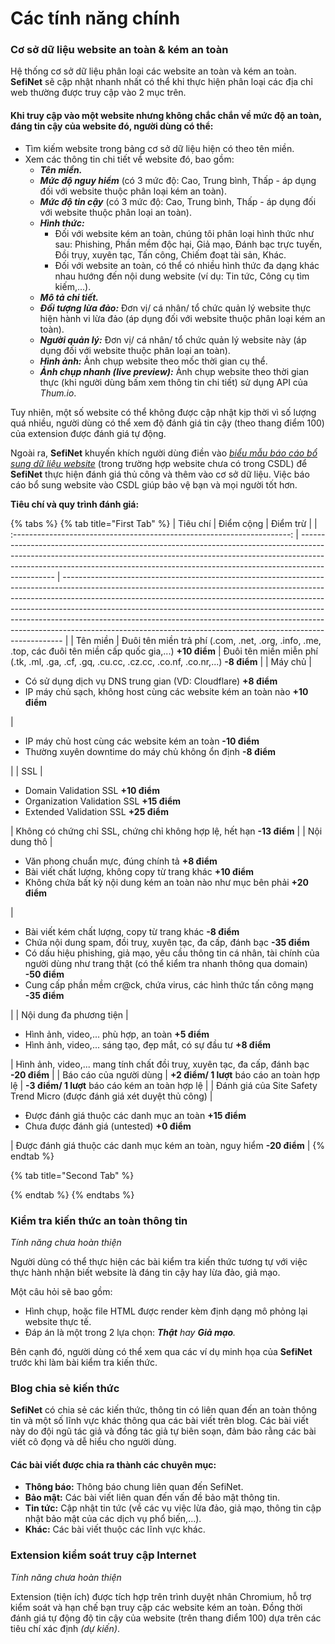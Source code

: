 # Các tính năng chính

### Cơ sở dữ liệu website an toàn & kém an toàn

Hệ thống cơ sở dữ liệu phân loại các website an toàn và kém an toàn. **SefiNet** sẽ cập nhật nhanh nhất có thể khi thực hiện phân loại các địa chỉ web thường được truy cập vào 2 mục trên.

#### Khi truy cập vào một website nhưng không chắc chắn về mức độ an toàn, đáng tin cậy của website đó, người dùng có thể:

* Tìm kiếm website trong bảng cơ sở dữ liệu hiện có theo tên miền.
* Xem các thông tin chi tiết về website đó, bao gồm:
  * _**Tên miền.**_
  * _**Mức độ nguy hiểm**_ (có 3 mức độ: Cao, Trung bình, Thấp - áp dụng đối với website thuộc phân loại kém an toàn).
  * _**Mức độ tin cậy**_ (có 3 mức độ: Cao, Trung bình, Thấp - áp dụng đối với website thuộc phân loại an toàn).
  * _**Hình thức:**_
    * Đối với website kém an toàn, chúng tôi phân loại hình thức như sau: Phishing, Phần mềm độc hại, Giả mạo, Đánh bạc trực tuyến, Đồi trụy, xuyên tạc, Tấn công, Chiếm đoạt tài sản, Khác.
    * Đối với website an toàn, có thể có nhiều hình thức đa dạng khác nhau hướng đến nội dung website (ví dụ: Tin tức, Công cụ tìm kiếm,...).
  * _**Mô tả chi tiết.**_
  * _**Đối tượng lừa đảo:**_ Đơn vị/ cá nhân/ tổ chức quản lý website thực hiện hành vi lừa đảo (áp dụng đối với website thuộc phân loại kém an toàn).
  * _**Người quản lý:**_ Đơn vị/ cá nhân/ tổ chức quản lý website này (áp dụng đối với website thuộc phân loại an toàn).
  * _**Hình ảnh:**_ Ảnh chụp website theo mốc thời gian cụ thể.
  * _**Ảnh chụp nhanh (live preview):**_ Ảnh chụp website theo thời gian thực (khi người dùng bấm xem thông tin chi tiết) sử dụng API của _Thum.io_.

Tuy nhiên, một số website có thể không được cập nhật kịp thời vì số lượng quá nhiều, người dùng có thể xem độ đánh giá tin cậy (theo thang điểm 100) của extension được đánh giá tự động.

Ngoài ra, **SefiNet** khuyến khích người dùng điền vào [_biểu mẫu báo cáo bổ sung dữ liệu website_](https://sefinet.top/bao-cao-bo-sung-du-lieu-website/) (trong trường hợp website chưa có trong CSDL) để **SefiNet** thực hiện đánh giá thủ công và thêm vào cơ sở dữ liệu. Việc báo cáo bổ sung website vào CSDL giúp bảo vệ bạn và mọi người tốt hơn.

**Tiêu chí và quy trình đánh giá:**

{% tabs %}
{% tab title="First Tab" %}
|                                 Tiêu chí                                | Điểm cộng                                                                                                                                                                                                                                                   | Điểm trừ                                                                                                                                                                                                                                                                                                                                                                                                                                                                             |
| :---------------------------------------------------------------------: | ----------------------------------------------------------------------------------------------------------------------------------------------------------------------------------------------------------------------------------------------------------- | ------------------------------------------------------------------------------------------------------------------------------------------------------------------------------------------------------------------------------------------------------------------------------------------------------------------------------------------------------------------------------------------------------------------------------------------------------------------------------------ |
|                                 Tên miền                                | Đuôi tên miền trả phí (.com, .net, .org, .info, .me, .top, các đuôi tên miền cấp quốc gia,...) **+10 điểm**                                                                                                                                                 | Đuôi tên miền miễn phí (.tk, .ml, .ga, .cf, .gq, .cu.cc, .cz.cc, .co.nf, .co.nr,...) **-8 điểm**                                                                                                                                                                                                                                                                                                                                                                                     |
|                                 Máy chủ                                 | <ul><li>Có sử dụng dịch vụ DNS trung gian (VD: Cloudflare) <strong>+8 điểm</strong></li><li>IP máy chủ sạch, không host cùng các website kém an toàn nào <strong>+10 điểm</strong></li></ul>                                                                | <ul><li>IP máy chủ host cùng các website kém an toàn <strong>-10 điểm</strong></li><li>Thường xuyên downtime do máy chủ không ổn định <strong>-8 điểm</strong></li></ul>                                                                                                                                                                                                                                                                                                             |
|                                   SSL                                   | <ul><li>Domain Validation SSL <strong>+10 điểm</strong></li><li>Organization Validation SSL <strong>+15 điểm</strong></li><li>Extended Validation SSL <strong>+25 điểm</strong></li></ul>                                                                   | Không có chứng chỉ SSL, chứng chỉ không hợp lệ, hết hạn **-13 điểm**                                                                                                                                                                                                                                                                                                                                                                                                                 |
|                               Nội dung thô                              | <ul><li>Văn phong chuẩn mực, đúng chính tả <strong>+8 điểm</strong></li><li>Bài viết chất lượng, không copy từ trang khác <strong>+10 điểm</strong></li><li>Không chứa bất kỳ nội dung kém an toàn nào như mục bên phải <strong>+20 điểm</strong></li></ul> | <ul><li>Bài viết kém chất lượng, copy từ trang khác <strong>-8 điểm</strong></li><li>Chứa <strong></strong> nội dung spam, đồi truỵ, xuyên tạc, đa cấp, đánh bạc <strong>-35 điểm</strong></li><li>Có dấu hiệu phishing, giả mạo, yêu cầu thông tin cá nhân, tài chính của người dùng như trang thật (có thể kiểm tra nhanh thông qua domain) <strong>-50 điểm</strong></li><li>Cung cấp phần mềm cr@ck, chứa virus, các hình thức tấn công mạng <strong>-35 điểm</strong></li></ul> |
|                         Nội dung đa phương tiện                         | <ul><li>Hình ảnh, video,... phù hợp, an toàn <strong>+5 điểm</strong></li><li>Hình ảnh, video,... sáng tạo, đẹp mắt, có sự đầu tư <strong>+8 điểm</strong></li></ul>                                                                                        | Hình ảnh, video,... mang tính chất đồi truỵ, xuyên tạc, đa cấp, đánh bạc **-20 điểm**                                                                                                                                                                                                                                                                                                                                                                                                |
|                          Báo cáo của người dùng                         | **+2 điểm/ 1 lượt** báo cáo an toàn hợp lệ                                                                                                                                                                                                                  | **-3 điểm/ 1 lượt** báo cáo kém an toàn hợp lệ                                                                                                                                                                                                                                                                                                                                                                                                                                       |
| Đánh giá của Site Safety Trend Micro (được đánh giá xét duyệt thủ công) | <ul><li>Được đánh giá thuộc các danh mục an toàn <strong>+15 điểm</strong></li><li>Chưa được đánh giá (untested) <strong>+0 điểm</strong></li></ul>                                                                                                         | Được đánh giá thuộc các danh mục kém an toàn, nguy hiểm **-20 điểm**                                                                                                                                                                                                                                                                                                                                                                                                                 |
{% endtab %}

{% tab title="Second Tab" %}

{% endtab %}
{% endtabs %}

### Kiểm tra kiến thức an toàn thông tin

_Tính năng chưa hoàn thiện_

Người dùng có thể thực hiện các bài kiểm tra kiến thức tương tự với việc thực hành nhận biết website là đáng tin cậy hay lừa đảo, giả mạo.

Một câu hỏi sẽ bao gồm:

* Hình chụp, hoặc file HTML được render kèm định dạng mô phỏng lại website thực tế.
* Đáp án là một trong 2 lựa chọn: _**Thật** hay **Giả mạo**._

Bên cạnh đó, người dùng có thể xem qua các ví dụ minh họa của **SefiNet** trước khi làm bài kiểm tra kiến thức.

### Blog chia sẻ kiến thức

**SefiNet** có chia sẻ các kiến thức, thông tin có liên quan đến an toàn thông tin và một số lĩnh vực khác thông qua các bài viết trên blog. Các bài viết này do đội ngũ tác giả và đồng tác giả tự biên soạn, đảm bảo rằng các bài viết cô đọng và dễ hiểu cho người dùng.

#### Các bài viết được chia ra thành các chuyên mục:

* **Thông báo:** Thông báo chung liên quan đến SefiNet.
* **Bảo mật:** Các bài viết liên quan đến vấn đề bảo mật thông tin.
* **Tin tức:** Cập nhật tin tức (về các vụ việc lừa đảo, giả mạo, thông tin cập nhật bảo mật của các dịch vụ phổ biến,...).
* **Khác:** Các bài viết thuộc các lĩnh vực khác.

### Extension kiểm soát truy cập Internet

_Tính năng chưa hoàn thiện_

Extension (tiện ích) được tích hợp trên trình duyệt nhân Chromium, hỗ trợ kiểm soát và hạn chế bạn truy cập các website kém an toàn. Đồng thời đánh giá tự động độ tin cậy của website (trên thang điểm 100) dựa trên các tiêu chí xác định _(dự kiến)_.
